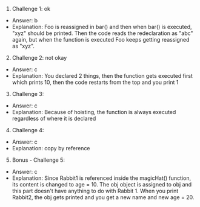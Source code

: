 1. Challenge 1: ok
  - Answer: b
  - Explanation: Foo is reassigned in bar() and then when bar() is executed, "xyz" should be printed. Then the code reads the redeclaration as "abc" again, but when the function is executed Foo keeps getting reassigned as "xyz".


2. Challenge 2: not okay 
  - Answer: c
  - Explanation: You declared 2 things, then the function gets executed first which prints 10, then the code restarts from the top and you print 1


3. Challenge 3:
  - Answer: c
  - Explanation: Because of hoisting, the function is always executed regardless of where it is declared


4. Challenge 4:
  - Answer: c
  - Explanation: copy by reference


5. Bonus - Challenge 5:
  - Answer: c
  - Explanation: Since Rabbit1 is referenced inside the magicHat() function, its content is changed to age = 10. The obj object is assigned to obj and this part doesn't have anything to do with Rabbit 1. When you print Rabbit2, the obj gets printed and you get a new name and new age = 20.
